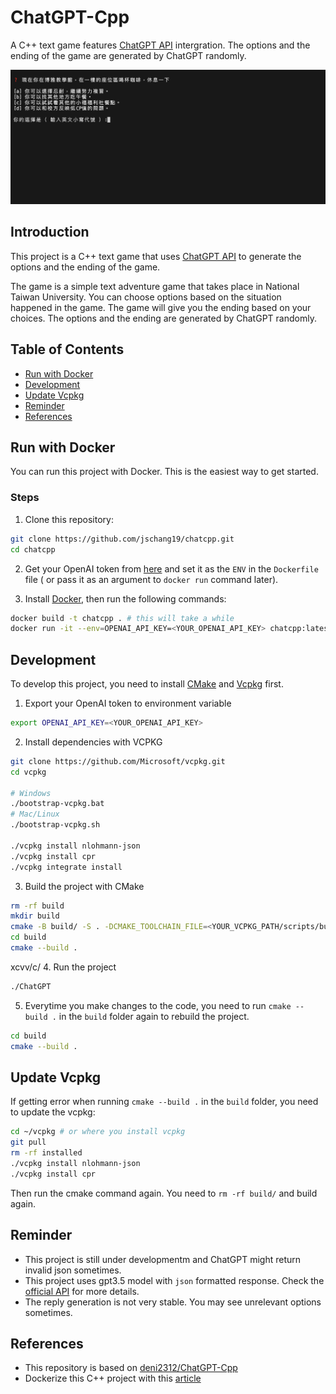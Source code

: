 
#  ChatGPT-Cpp
A C++ text game features [ChatGPT API](https://platform.openai.com/docs/guides/text-generation) intergration. The options and the ending of the game are generated by ChatGPT randomly.

![image](/images/screenshot.png)

## Introduction
This project is a C++ text game that uses [ChatGPT API](https://platform.openai.com/docs/guides/text-generation) to generate the options and the ending of the game. 

The game is a simple text adventure game that takes place in National Taiwan University. You can choose options based on the situation happened in the game. The game will give you the ending based on your choices. The options and the ending are generated by ChatGPT randomly.

## Table of Contents
* [Run with Docker](#run-with-docker)
* [Development](#development)
* [Update Vcpkg](#update-vcpkg)
* [Reminder](#reminder)
* [References](#references)

## Run with Docker

You can run this project with Docker. This is the easiest way to get started.

### Steps

1. Clone this repository:
```bash
git clone https://github.com/jschang19/chatcpp.git
cd chatcpp
```

2. Get your OpenAI token from [here](https://platform.openai.com/) and set it as the `ENV` in the `Dockerfile` file ( or pass it as an argument to `docker run` command later).

3. Install [Docker](https://www.docker.com/products/docker-desktop/), then run the following commands:

```bash
docker build -t chatcpp . # this will take a while
docker run -it --env=OPENAI_API_KEY=<YOUR_OPENAI_API_KEY> chatcpp:latest # run with interactive mode
```

## Development

To develop this project, you need to install [CMake](https://cmake.org/download/) and [Vcpkg](https://github.com/microsoft/vcpkg) first.

1. Export your OpenAI token to environment variable
```bash
export OPENAI_API_KEY=<YOUR_OPENAI_API_KEY>
```

2. Install dependencies with VCPKG
 ```bash
git clone https://github.com/Microsoft/vcpkg.git
cd vcpkg

# Windows
./bootstrap-vcpkg.bat
# Mac/Linux
./bootstrap-vcpkg.sh

./vcpkg install nlohmann-json
./vcpkg install cpr
./vcpkg integrate install
```  

3. Build the project with CMake
```bash
rm -rf build
mkdir build
cmake -B build/ -S . -DCMAKE_TOOLCHAIN_FILE=<YOUR_VCPKG_PATH/scripts/buildsystems/vcpkg.cmake>
cd build
cmake --build .
```  
xcvv/c/
4. Run the project
```bash
./ChatGPT
```

5. Everytime you make changes to the code, you need to run `cmake --build .` in the `build` folder again to rebuild the project.
```bash
cd build
cmake --build .
```

## Update Vcpkg
If getting error when running `cmake --build .` in the `build` folder, you need to update the vcpkg:
```bash
cd ~/vcpkg # or where you install vcpkg
git pull
rm -rf installed
./vcpkg install nlohmann-json
./vcpkg install cpr
```

Then run the cmake command again. You need to `rm -rf build/` and build again.

## Reminder
- This project is still under developmentm and ChatGPT might return invalid json sometimes.
- This project uses gpt3.5 model with `json` formatted response. Check the [official API](https://platform.openai.com/docs/guides/text-generation/json-mode) for more details.
- The reply generation is not very stable. You may see unrelevant options sometimes.

## References
- This repository is based on [deni2312/ChatGPT-Cpp](https://github.com/deni2312/ChatGPT-Cpp)
- Dockerize this C++ project with this [article](https://medium.com/codex/a-practical-guide-to-containerize-your-c-application-with-docker-50abb197f6d4)